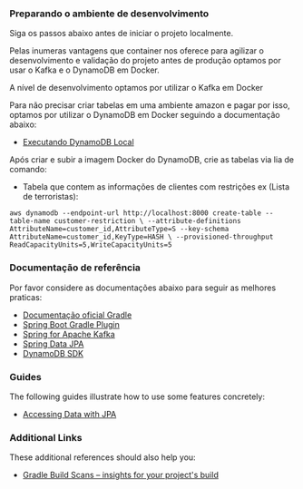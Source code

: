 ### Preparando o ambiente de desenvolvimento
Siga os passos abaixo antes de iniciar o projeto localmente.

Pelas inumeras vantagens que container nos oferece para agilizar o desenvolvimento e validação do projeto antes de produção optamos por usar o Kafka e o DynamoDB em Docker.
 
A nível de desenvolvimento optamos por utilizar o Kafka em Docker 

Para não precisar criar tabelas em uma ambiente amazon e pagar por isso, optamos por utilizar o DynamoDB em Docker seguindo a documentação abaixo:

* [Executando DynamoDB Local](https://docs.aws.amazon.com/amazondynamodb/latest/developerguide/DynamoDBLocal.DownloadingAndRunning.html)

Após criar e subir a imagem Docker do DynamoDB, crie as tabelas via lia de comando:

- Tabela que contem as informações de clientes com restrições ex (Lista de terroristas):

`aws dynamodb --endpoint-url http://localhost:8000 create-table --table-name customer-restriction \
 --attribute-definitions AttributeName=customer_id,AttributeType=S --key-schema AttributeName=customer_id,KeyType=HASH \
 --provisioned-throughput ReadCapacityUnits=5,WriteCapacityUnits=5`
 
 

### Documentação de referência
Por favor considere as documentações abaixo para seguir as melhores praticas:

* [Documentação oficial Gradle](https://docs.gradle.org)
* [Spring Boot Gradle Plugin](https://docs.spring.io/spring-boot/docs/2.4.3/gradle-plugin/reference/html/)
* [Spring for Apache Kafka](https://docs.spring.io/spring-boot/docs/2.4.3/reference/htmlsingle/#boot-features-kafka)
* [Spring Data JPA](https://docs.spring.io/spring-boot/docs/2.4.3/reference/htmlsingle/#boot-features-jpa-and-spring-data)
* [DynamoDB SDK](https://docs.aws.amazon.com/sdk-for-java/latest/developer-guide/examples-dynamodb.html)

### Guides
The following guides illustrate how to use some features concretely:

* [Accessing Data with JPA](https://spring.io/guides/gs/accessing-data-jpa/)

### Additional Links
These additional references should also help you:

* [Gradle Build Scans – insights for your project's build](https://scans.gradle.com#gradle)

